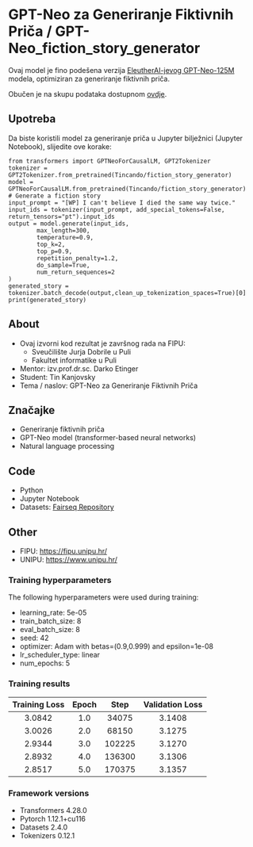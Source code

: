 # GPT-Neo za Generiranje Fiktivnih Priča / GPT-Neo_fiction_story_generator

Ovaj model je fino podešena verzija [EleutherAI-jevog GPT-Neo-125M](https://huggingface.co/EleutherAI/gpt-neo-125m) modela, optimiziran za generiranje fiktivnih priča.

Obučen je na skupu podataka dostupnom [ovdje](https://github.com/facebookresearch/fairseq/tree/main/examples/stories).

## Upotreba
Da biste koristili model za generiranje priča u Jupyter bilježnici (Jupyter Notebook), slijedite ove korake:

```
from transformers import GPTNeoForCausalLM, GPT2Tokenizer
tokenizer = GPT2Tokenizer.from_pretrained(Tincando/fiction_story_generator)
model = GPTNeoForCausalLM.from_pretrained(Tincando/fiction_story_generator)
# Generate a fiction story
input_prompt = "[WP] I can't believe I died the same way twice."
input_ids = tokenizer(input_prompt, add_special_tokens=False, return_tensors="pt").input_ids
output = model.generate(input_ids,
        max_length=300,
        temperature=0.9,
        top_k=2,
        top_p=0.9,
        repetition_penalty=1.2,
        do_sample=True,
        num_return_sequences=2
)
generated_story = tokenizer.batch_decode(output,clean_up_tokenization_spaces=True)[0]
print(generated_story)
```


## About

* Ovaj izvorni kod rezultat je završnog rada na FIPU:
  * Sveučilište Jurja Dobrile u Puli
  * Fakultet informatike u Puli
* Mentor: izv.prof.dr.sc. Darko Etinger
* Student: Tin Kanjovsky
* Tema / naslov: GPT-Neo za Generiranje Fiktivnih Priča

## Značajke

* Generiranje fiktivnih priča
* GPT-Neo model (transformer-based neural networks)
* Natural language processing

## Code

* Python
* Jupyter Notebook
* Datasets: [Fairseq Repository](https://github.com/facebookresearch/fairseq/tree/main/examples/stories)

## Other

* FIPU: https://fipu.unipu.hr/
* UNIPU: https://www.unipu.hr/

### Training hyperparameters

The following hyperparameters were used during training:
- learning_rate: 5e-05
- train_batch_size: 8
- eval_batch_size: 8
- seed: 42
- optimizer: Adam with betas=(0.9,0.999) and epsilon=1e-08
- lr_scheduler_type: linear
- num_epochs: 5

### Training results

| Training Loss | Epoch | Step   | Validation Loss |
|:-------------:|:-----:|:------:|:---------------:|
| 3.0842        | 1.0   | 34075  | 3.1408          |
| 3.0026        | 2.0   | 68150  | 3.1275          |
| 2.9344        | 3.0   | 102225 | 3.1270          |
| 2.8932        | 4.0   | 136300 | 3.1306          |
| 2.8517        | 5.0   | 170375 | 3.1357          |


### Framework versions

- Transformers 4.28.0
- Pytorch 1.12.1+cu116
- Datasets 2.4.0
- Tokenizers 0.12.1
